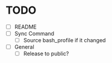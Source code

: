 # TODO
- [ ] README
- [ ] Sync Command
    - [ ] Source bash_profile if it changed
- [ ] General
    - [ ] Release to public?